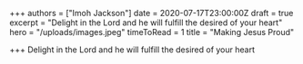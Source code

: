 +++
authors = ["Imoh Jackson"]
date = 2020-07-17T23:00:00Z
draft = true
excerpt = "Delight in the Lord and he will fulfill the desired of your heart"
hero = "/uploads/images.jpeg"
timeToRead = 1
title = "Making Jesus Proud"

+++
Delight in the Lord and he will fulfill the desired of your heart